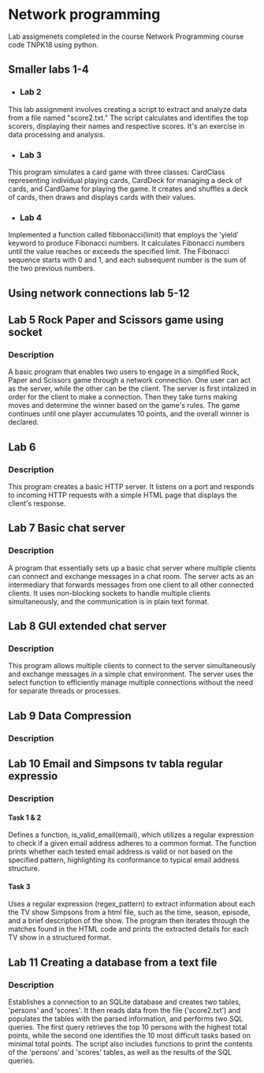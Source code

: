# Network programming
Lab assigmenets completed in the course Network Programming course code TNPK18 using python.

## Smaller labs 1-4
- ###  Lab 2
This lab assignment involves creating a script to extract and analyze data from a file named "score2.txt." The script calculates and identifies the top scorers, displaying their names and respective scores. It's an exercise in data processing and analysis. 

- ### Lab 3
This program simulates a card game with three classes: CardClass representing individual playing cards, CardDeck for managing a deck of cards, and CardGame for playing the game. It creates and shuffles a deck of cards, then draws and displays cards with their values.

- ### Lab 4 
Implemented a function called fibbonacci(limit) that employs the 'yield' keyword to produce Fibonacci numbers. It calculates Fibonacci numbers until the value reaches or exceeds the specified limit. The Fibonacci sequence starts with 0 and 1, and each subsequent number is the sum of the two previous numbers.


## Using network connections lab 5-12
## Lab 5 Rock Paper and Scissors game using socket
### Description
A basic program that enables two users to engage in a simplified Rock, Paper and Scissors game through a network connection. One user can act as the server, while the other can be the client. The server is first intalized in order for the client to make a connection. Then they take turns making moves and determine the winner based on the game's rules. The game continues until one player accumulates 10 points, and the overall winner is declared.

## Lab 6 
### Description 
This program creates a basic HTTP server. It listens on a port and responds to incoming HTTP requests with a simple HTML page that displays the client's response. 

## Lab 7 Basic chat server 
### Description 
A program that essentially sets up a basic chat server where multiple clients can connect and exchange messages in a chat room. The server acts as an intermediary that forwards messages from one client to all other connected clients. It uses non-blocking sockets to handle multiple clients simultaneously, and the communication is in plain text format.

## Lab 8 GUI extended chat server
### Description
This program allows multiple clients to connect to the server simultaneously and exchange messages in a simple chat environment. The server uses the select function to efficiently manage multiple connections without the need for separate threads or processes.

## Lab 9 Data Compression 
### Description 

## Lab 10 Email and Simpsons tv tabla regular expressio
### Description 
#### Task 1 & 2
Defines a function, is_valid_email(email), which utilizes a regular expression to check if a given email address adheres to a common format. The function prints whether each tested email address is valid or not based on the specified pattern, highlighting its conformance to typical email address structure.
#### Task 3
Uses a regular expression (regex_pattern) to extract information about each the TV show Simpsons from a html file, such as the time, season, episode, and a brief description of the show. The program then iterates through the matches found in the HTML code and prints the extracted details for each TV show in a structured format.

## Lab 11 Creating a database from a text file
### Description 
Establishes a connection to an SQLite database and creates two tables, 'persons' and 'scores'. It then reads data from the file ('score2.txt') and populates the tables with the parsed information, and performs two SQL queries. The first query retrieves the top 10 persons with the highest total points, while the second one identifies the 10 most difficult tasks based on minimal total points. The script also includes functions to print the contents of the 'persons' and 'scores' tables, as well as the results of the SQL queries.
